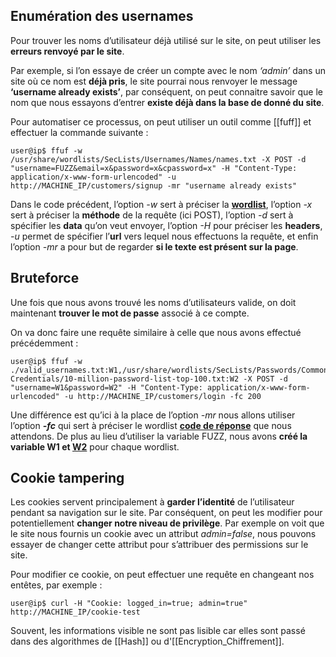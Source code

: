 ## __Enumération des usernames__

Pour trouver les noms d’utilisateur déjà utilisé sur le site, on peut utiliser les **erreurs renvoyé par le site**.

Par exemple, si l’on essaye de créer un compte avec le nom *‘admin’* dans un site où ce nom est **déjà pris**, le site
pourrai nous renvoyer le message **‘username already exists’**, par conséquent, on peut connaitre savoir que le nom
que nous essayons d’entrer **existe déjà dans la base de donné du site**.

Pour automatiser ce processus, on peut utiliser un outil comme [[fuff]] et effectuer la commande suivante :
```shell
user@ip$ ffuf -w /usr/share/wordlists/SecLists/Usernames/Names/names.txt -X POST -d "username=FUZZ&email=x&password=x&cpassword=x" -H "Content-Type: application/x-www-form-urlencoded" -u http://MACHINE_IP/customers/signup -mr "username already exists"
```

Dans le code précédent, l’option *-w* sert à préciser la [**wordlist**](https://github.com/danielmiessler/SecLists/blob/master/Usernames/Names/names.txt), l’option *-x* sert à préciser la **méthode** de la
requête (ici POST), l’option *-d* sert à spécifier les **data** qu’on veut envoyer, l’option *-H* pour préciser les
**headers**, *-u* permet de spécifier l’**url** vers lequel nous effectuons la requête, et enfin l’option *-mr* a pour but
de regarder **si le texte est présent sur la page**.


## __Bruteforce__

Une fois que nous avons trouvé les noms d’utilisateurs valide, on doit maintenant **trouver le mot de passe** associé à
ce compte. 

On va donc faire une requête similaire à celle que nous avons effectué précédemment :
```shell
user@ip$ ffuf -w ./valid_usernames.txt:W1,/usr/share/wordlists/SecLists/Passwords/Common-Credentials/10-million-password-list-top-100.txt:W2 -X POST -d "username=W1&password=W2" -H "Content-Type: application/x-www-form-urlencoded" -u http://MACHINE_IP/customers/login -fc 200
```

Une différence est qu’ici à la place de l’option *-mr* nous allons utiliser l’option ***-fc***  qui sert à préciser le wordlist [**code de réponse**](https://developer.mozilla.org/en-US/docs/Web/HTTP/Status) que nous attendons. De plus au lieu d’utiliser la variable FUZZ, nous avons **créé la variable W1 et [W2](https://github.com/danielmiessler/SecLists/blob/master/Passwords/Common-Credentials/10-million-password-list-top-100.txt)**
pour chaque wordlist.


## __Cookie tampering__

Les cookies servent principalement à **garder l’identité** de l’utilisateur pendant sa navigation sur le site. Par
conséquent, on peut les modifier pour potentiellement **changer notre niveau de privilège**. Par exemple on voit que le site nous fournis un cookie avec un attribut *admin=false*, nous pouvons essayer de changer cette attribut pour s’attribuer des permissions sur le site.

Pour modifier ce cookie, on peut effectuer une requête en changeant nos entêtes, par exemple :
```shell
user@ip$ curl -H "Cookie: logged_in=true; admin=true" http://MACHINE_IP/cookie-test
```

Souvent, les informations visible ne sont pas lisible car elles sont passé dans des algorithmes de [[Hash]] ou d'[[Encryption_Chiffrement]].
